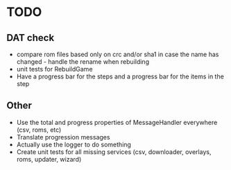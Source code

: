 # TODO

## DAT check

* compare rom files based only on crc and/or sha1 in case the name has changed - handle the rename when rebuilding
* unit tests for RebuildGame
* Have a progress bar for the steps and a progress bar for the items in the step

## Other

* Use the total and progress properties of MessageHandler everywhere (csv, roms, etc)
* Translate progression messages
* Actually use the logger to do something
* Create unit tests for all missing services (csv, downloader, overlays, roms, updater, wizard)
